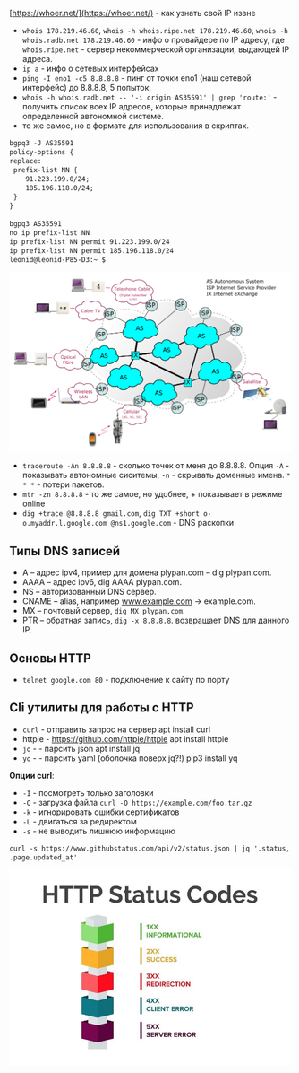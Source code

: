 [https://whoer.net/](https://whoer.net/) - как узнать свой IP извне

* `whois 178.219.46.60`, `whois -h whois.ripe.net 178.219.46.60`, `whois -h whois.radb.net 178.219.46.60` - инфо о провайдере по IP адресу, где `whois.ripe.net` - сервер некоммерческой организации, выдающей IP адреса.
* `ip a` - инфо о сетевых интерфейсах
* `ping -I eno1 -c5 8.8.8.8` - пинг от точки eno1 (наш сетевой интерфейс) до 8.8.8.8, 5 попыток.
* `whois -h whois.radb.net -- '-i origin AS35591' | grep 'route:'` - получить список всех IP адресов, которые принадлежат определенной автономной системе.
* то же самое, но в формате для использования в скриптах.
```commandline
bgpq3 -J AS35591
policy-options {
replace:
 prefix-list NN {
    91.223.199.0/24;
    185.196.118.0/24;
 }
}

bgpq3 AS35591
no ip prefix-list NN
ip prefix-list NN permit 91.223.199.0/24
ip prefix-list NN permit 185.196.118.0/24
leonid@leonid-P85-D3:~ $
```
![](img/Structure_of_the_Internet.svg.png)
* `traceroute -An 8.8.8.8` - сколько точек от меня до 8.8.8.8. Опция `-A` - показывать автономные сиситемы, `-n` - скрывать доменные имена. `* * *` - потери пакетов.
* `mtr -zn 8.8.8.8` - то же самое, но удобнее, + показывает в режиме online
* `dig +trace @8.8.8.8 gmail.com`, `dig TXT +short o-o.myaddr.l.google.com @ns1.google.com` - DNS раскопки

## Типы DNS записей
* A – адрес ipv4, пример для домена plypan.com – dig plypan.com.
* AAAA – адрес ipv6, dig AAAA plypan.com.
* NS – авторизованный DNS сервер.
* CNAME – alias, например www.example.com -> example.com.
* MX – почтовый сервер, `dig MX plypan.com`.
* PTR – обратная запись, `dig -x 8.8.8.8`. возвращает DNS для данного IP.

## Основы HTTP
* `telnet google.com 80` - подключение к сайту по порту

## Cli утилиты для работы с HTTP
* `curl` - отправить запрос на сервер
apt install curl
* httpie - https://github.com/httpie/httpie
apt install httpie
* `jq` - [](https://github.com/stedolan/jq) - парсить json
apt install jq
* `yq` - [](https://github.com/kislyuk/yq) - парсить yaml (оболочка поверх jq?!)
pip3 install yq

**Опции curl**:
* `-I` - посмотреть только заголовки
* `-O` - загрузка файла `curl -O https://example.com/foo.tar.gz`
* `-k` - игнорировать ошибки сертификатов
* `-L` - двигаться за редиректом
* `-s` - не выводить лишнюю информацию
```commandline
curl -s https://www.githubstatus.com/api/v2/status.json | jq '.status, .page.updated_at'
```
![](img/http-code.jpeg)